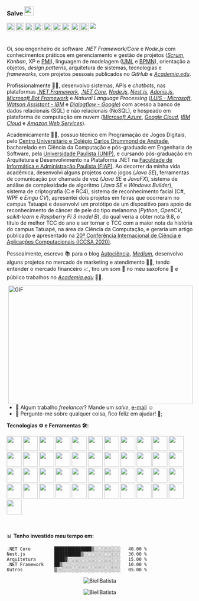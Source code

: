 ### Salve <img src="https://media.giphy.com/media/hvRJCLFzcasrR4ia7z/giphy.gif" width="25px">
<a href="https://pt-br.facebook.com/GabrieldeAlmeidaBatista">
  <img align="left" alt="Gabriel de Almeida Batista | Facebook" width="22px" src="https://raw.githubusercontent.com/peterthehan/peterthehan/master/assets/facebook.svg" />
</a>
<a href="https://www.youtube.com/channel/UCsV9wvVbAREaOJk2QIqTZgw">
  <img align="left" alt="Gabriel de Almeida Batista | Facebook" width="22px" src="https://raw.githubusercontent.com/peterthehan/peterthehan/master/assets/youtube.svg" />
</a>
<a href="https://twitter.com/biell_batista">
  <img align="left" alt="Gabriel de Almeida Batista | Twitter" width="22px" src="https://raw.githubusercontent.com/peterthehan/peterthehan/master/assets/twitter.svg" />
</a>
<a href="https://www.linkedin.com/in/gabriel-de-almeida-batista/">
  <img align="left" alt="Gabriel de Almeida Batista | LinkedIn" width="22px" src="https://raw.githubusercontent.com/peterthehan/peterthehan/master/assets/linkedin.svg" />
</a>
<a href="https://open.spotify.com/user/biellbatista">
  <img align="left" alt="Gabriel de Almeida Batista | Spotify" width="22px" src="https://raw.githubusercontent.com/peterthehan/peterthehan/master/assets/spotify.svg" />
</a>
<a href="https://www.instagram.com/_gabriielalmeida/">
  <img align="left" alt="Gabriel de Almeida Batista | Instagram" width="22px" src="https://camo.githubusercontent.com/c9dacf0f25a1489fdbc6c0d2b41cda58b77fa210a13a886d6f99e027adfbd358/68747470733a2f2f6564656e742e6769746875622e696f2f537570657254696e7949636f6e732f696d616765732f7376672f696e7374616772616d2e737667" />
</a>
<a href="https://autociencia.blogspot.com/">
  <img align="left" alt="Gabriel de Almeida Batista | Blogger" width="22px" src="https://camo.githubusercontent.com/eeac430277690b34033ac53d96e6fdb113365ab6351886945a6d7bb4702c92cf/68747470733a2f2f6564656e742e6769746875622e696f2f537570657254696e7949636f6e732f696d616765732f7376672f626c6f676765722e737667" />
</a>
<a href="https://medium.com/@GabrielAlmeidaBatista">
  <img align="left" alt="Gabriel de Almeida Batista | Medium" width="22px" src="https://camo.githubusercontent.com/a583b5ce3b463c784cb87592b3da7b9b9d014d7a16adfff04b91cb1452ae4ca2/68747470733a2f2f6564656e742e6769746875622e696f2f537570657254696e7949636f6e732f696d616765732f7376672f6d656469756d2e737667" />
</a>
<a href="https://www.meetup.com/members/263236178/">
  <img align="left" alt="Gabriel de Almeida Batista | Meetup" width="22px" src="https://camo.githubusercontent.com/f1e0db9f8f4edb81ea9d183bdeb59d410243bf768372a2f2c83a4a54b20844fa/68747470733a2f2f6564656e742e6769746875622e696f2f537570657254696e7949636f6e732f696d616765732f7376672f6d65657475702e737667" />
</a>

![](https://visitor-badge.glitch.me/badge?page_id=BiellBatista.BiellBatista)

<br />

Oi, sou engenheiro de software _.NET Framework/Core_ e _Node.js_ com conhecimentos práticos em gerenciamento e gestão de projetos ([_Scrum_](https://www.scrum.org/), _Kanban_, XP e [PMI](https://www.pmi.org/)), linguagem de modelagem ([UML](https://www.uml.org/) e [BPMN](https://www.bpmn.org/)), orientação a objetos, _design patterns_, arquitetura de sistemas, tecnologias e _frameworks_, com projetos pessoais publicados no _GitHub_ e [_Academia.edu_](https://fiap.academia.edu/GabrieldeAlmeidaBatista).

Profissionalmente 👨‍💼, desenvolvo sistemas, APIs e _chatbots_, nas plataformas [_.NET Framework_](https://docs.microsoft.com/pt-br/dotnet/framework/), [_.NET Core_](https://docs.microsoft.com/pt-br/aspnet/core/?view=aspnetcore-5.0), [_Node.js_](https://nodejs.dev/), [_Nest.js_](https://nestjs.com/), [_Adonis.js_](https://adonisjs.com/), [_Microsoft Bot Framework_](https://docs.microsoft.com/pt-br/azure/bot-service/?view=azure-bot-service-4.0) e _Natural Language Processing_ ([_LUIS - Microsoft_](https://www.luis.ai/), [_Watson Assistant - IBM_](https://www.ibm.com/cloud/watson-assistant) e [_Dialogflow - Google_](https://dialogflow.cloud.google.com/)) com acesso a banco de dados relacionais (SQL) e não relacionais (NoSQL), e hospeado em plataforma de computação em nuvem ([_Microsoft Azure_](https://azure.microsoft.com/en-us/), [_Google Cloud_](https://cloud.google.com/), [_IBM Cloud_](https://cloud.ibm.com/) e [_Amazon Web Services_](https://aws.amazon.com/pt/)).

Academicamente 👨‍🎓, possuo técnico em Programação de Jogos Digitais, pelo [Centro Universitário e Colégio Carlos Drummond de Andrade](https://drummond.com.br/), bacharelado em Ciência da Computação e pós-graduado em Engenharia de Software, pela [Universidade Paulista (UNIP)](https://www.unip.br/), e cursando pós-graduação em Arquitetura e Desenvolvimento na Plataforma .NET na [Faculdade de Informática e Administração Paulista (FIAP)](https://www.fiap.com.br/). Ao decorrer da minha vida acadêmica, desenvolvi alguns projetos como jogos (_Java SE_), ferramentas de comunicação por chamada de voz (_Java SE_ e _JavaFX_), sistema de análise de complexidade de algoritmo (_Java SE_ e _Windows Builder_), sistema de criptografia (C e RC4), sistema de reconhecimento facial (C#, WPF e _Emgu CV_), apresentei dois projetos em feiras que ocorreram no campus Tatuapé e desenvolvi um protótipo de um dispositivo para apoio de reconhecimento de câncer de pele do tipo melanoma (_Python_, _OpenCV_, _scikit-learn_ e _Raspberry Pi 3 model B_), do qual veria a obter nota 9.8, o título de melhor TCC do ano e ser tornar o TCC com a maior nota da história do campus Tatuapé, na área da Ciência da Computação, e geraria um artigo publicado e apresentado na [20ª Conferência Internacional de Ciência e Aplicações Computacionais (ICCSA 2020)](https://link.springer.com/chapter/10.1007%2F978-3-030-58817-5_52).

Pessoalmente, escrevo 📚 para o blog [Autociência](https://autociencia.blogspot.com/), [_Medium_](https://medium.com/@GabrielAlmeidaBatista), desenvolvo alguns projetos no mercado de marketing e atendimento 👨‍💻, tendo entender o mercado financeiro 📈, tiro um som 🎼 no meu saxofone 🎷 e público trabalhos no [_Academia.edu_](https://fiap.academia.edu/GabrieldeAlmeidaBatista) 👨‍🔬.


  <img align="right" alt="GIF" src="https://github.com/abhisheknaiidu/abhisheknaiidu/blob/master/code.gif?raw=true" width="500" height="320" />
  
- 💼 Algum trabalho _freelancer_? Mande um _salve_, [e-mail](mailto:gabrielalmeidabatista@hotmail.com) ☺
- 💬 Pergunte-me sobre qualquer coisa, fico feliz em ajudar! 🙌;

**Tecnologias ⚙ e Ferramentas 🛠:**  

<!--C#--><code><img height="40" src="https://raw.githubusercontent.com/learnbr/csharp/master/csharp-logo.png"></code>
<!--TypeScript--><code><img height="40" src="https://upload.wikimedia.org/wikipedia/commons/thumb/4/4c/Typescript_logo_2020.svg/2048px-Typescript_logo_2020.svg.png"></code>
<!--JavaScript--><code><img height="40" src="https://camo.githubusercontent.com/9496882abd182958bcea4238ab44f7eb8928d7a4144c150f18f6c55ceb9b4490/68747470733a2f2f6564656e742e6769746875622e696f2f537570657254696e7949636f6e732f696d616765732f7376672f6a6176617363726970742e737667"></code>
<!--HTML--><code><img height="40" src="https://camo.githubusercontent.com/72e5df59529a42423d671ba4c02bfb327d917517bfff18595c5e5dc17a5abece/68747470733a2f2f6564656e742e6769746875622e696f2f537570657254696e7949636f6e732f696d616765732f7376672f68746d6c352e737667"></code>
<!--.NET--><code><img height="40" src="https://avatars.githubusercontent.com/u/9141961?s=200&v=4"></code>
<!--.NET Core--><code><img height="40" src="https://upload.wikimedia.org/wikipedia/commons/thumb/e/ee/.NET_Core_Logo.svg/1200px-.NET_Core_Logo.svg.png"></code>
<!--Node.js--><code><img height="40" src="https://avatars.githubusercontent.com/u/9950313?s=200&v=4"></code>
<!--Nest.js--><code><img height="40" src="https://docs.nestjs.com/assets/logo-small.svg"></code>
<!--Adonis.js--><code><img height="40" src="https://avatars.githubusercontent.com/u/13810373?s=280&v=4"></code>
<!--MongoDB--><code><img height="40" src="https://avatars.githubusercontent.com/u/45120?s=200&v=4"></code>
<!--SQL Server--><code><img height="40" src="https://avatars.githubusercontent.com/u/35132567?s=200&v=4"></code>
<!--MySQL--><code><img height="40" src="https://avatars.githubusercontent.com/u/2452804?s=200&v=4"></code>
<!--Oracle--><code><img height="40" src="https://avatars.githubusercontent.com/u/4430336?s=200&v=4"></code>
<!--Redis--><code><img height="40" src="https://avatars.githubusercontent.com/u/1529926?s=200&v=4"></code>
<!--K8s--><code><img height="40" src="https://butecotecnologico.com.br/kubernetes-explicado/k8s-logo.png"></code>
<!--Docker--><code><img height="40" src="https://camo.githubusercontent.com/b9279edfece526123a96af67ea002acdd47e84e5ad05126faa08ab3332f8a9ef/68747470733a2f2f6564656e742e6769746875622e696f2f537570657254696e7949636f6e732f696d616765732f7376672f646f636b65722e737667"></code>
<!--GIT--><code><img height="40" src="https://camo.githubusercontent.com/a7628672dbfd8720309680580dbfe8aff1d12a1bb2397b5c36cd10a56e08adf7/68747470733a2f2f6564656e742e6769746875622e696f2f537570657254696e7949636f6e732f696d616765732f7376672f6769742e737667"></code>
<!--GitHub--><code><img height="40" src="https://camo.githubusercontent.com/b079fe922f00c4b86f1b724fbc2e8141c468794ce8adbc9b7456e5e1ad09c622/68747470733a2f2f6564656e742e6769746875622e696f2f537570657254696e7949636f6e732f696d616765732f7376672f6769746875622e737667"></code>
<!--Bitbucket--><code><img height="40" src="https://camo.githubusercontent.com/f41d8404b5103b76f7961cfa693b3c12a42b84f26af03d79e30382f6454294fc/68747470733a2f2f6564656e742e6769746875622e696f2f537570657254696e7949636f6e732f696d616765732f7376672f6269746275636b65742e737667"></code>
<!--Azure--><code><img height="40" src="https://avatars.githubusercontent.com/u/6844498?s=200&v=4"></code>
<!--AWS--><code><img height="40" src="https://avatars.githubusercontent.com/u/2232217?s=200&v=4"></code>
<!--Google Cloud--><code><img height="40" src="https://avatars.githubusercontent.com/u/2810941?s=200&v=4"></code>
<!--IBM Cloud--><code><img height="40" src="https://avatars.githubusercontent.com/u/7284885?s=200&v=4"></code>
<!--ElasticSearch--><code><img height="40" src="https://camo.githubusercontent.com/bc22e14193789c65e479bf5113468dc67dde4f30f88390b18c252f652ed49b18/68747470733a2f2f6564656e742e6769746875622e696f2f537570657254696e7949636f6e732f696d616765732f7376672f656c61737469632e737667"></code>
<!--Windows--><code><img height="40" src="https://camo.githubusercontent.com/05eece38536aac5c8437e2cb46362e545443a80922c5e28463530726a6d186ac/68747470733a2f2f6564656e742e6769746875622e696f2f537570657254696e7949636f6e732f696d616765732f7376672f77696e646f77732e737667"></code>
<!--Ubuntu--><code><img height="40" src="https://camo.githubusercontent.com/c100a44b540f6bcea3f7bae169d5f75b44e8994a83deeaf2e9b7e7f9523c8bd3/68747470733a2f2f6564656e742e6769746875622e696f2f537570657254696e7949636f6e732f696d616765732f7376672f7562756e74752e737667"></code>
<!--Raspberry Pi--><code><img height="40" src="https://camo.githubusercontent.com/c2ccb80448b60208568ddf7d98bfe5e6b37c6aef4d8abd4204defa743ca10619/68747470733a2f2f6564656e742e6769746875622e696f2f537570657254696e7949636f6e732f696d616765732f7376672f7261737062657272795f70692e737667"></code>
<!--Azure DevOps--><code><img height="40" src="https://media-exp3.licdn.com/dms/image/C560BAQGDq_jNWJhTjQ/company-logo_200_200/0/1566324987720?e=2159024400&v=beta&t=LbqW8QVdQChA_BG2DEPJDkjWBNnkwnBNuMiraBdO_ng"></code>
<!--Trello--><code><img height="40" src="https://camo.githubusercontent.com/7ac5d3cdee334102901b70f018d38b77dc59a29f92dd392683dc01608aead0bc/68747470733a2f2f6564656e742e6769746875622e696f2f537570657254696e7949636f6e732f696d616765732f7376672f7472656c6c6f2e737667"></code>
<!--Miro--><code><img height="40" src="https://avatars.githubusercontent.com/u/48276018?s=200&v=4"></code>
<!--Visual Studio Code--><code><img height="40" src="https://upload.wikimedia.org/wikipedia/commons/thumb/2/2d/Visual_Studio_Code_1.18_icon.svg/1028px-Visual_Studio_Code_1.18_icon.svg.png"></code>
<!--Visual Studio--><code><img height="40" src="https://upload.wikimedia.org/wikipedia/commons/thumb/c/cd/Visual_Studio_2017_Logo.svg/1024px-Visual_Studio_2017_Logo.svg.png"></code>
<!--Grafana--><code><img height="40" src="https://camo.githubusercontent.com/bee320292f0271ebca73841185b7d354e32113cec197347df8d80e5fda596b96/68747470733a2f2f6564656e742e6769746875622e696f2f537570657254696e7949636f6e732f696d616765732f7376672f67726166616e612e737667"></code>
<!--UniCode--><code><img height="40" src="https://camo.githubusercontent.com/f8f52f1b6621f6546bd47619090fe199a0e6d0d2a84d588933bbda8eb153e678/68747470733a2f2f6564656e742e6769746875622e696f2f537570657254696e7949636f6e732f696d616765732f7376672f756e69636f64652e737667"></code>
<!--JSON--><code><img height="40" src="https://camo.githubusercontent.com/b6d249a510b6625bc493ee5894e1228ee81974b540565d6d58b23421ecc8d09b/68747470733a2f2f6564656e742e6769746875622e696f2f537570657254696e7949636f6e732f696d616765732f7376672f6a736f6e2e737667"></code>
<!--NPM--><code><img height="40" src="https://camo.githubusercontent.com/4348417189e1f7f64d07e1373b16e9a61bc8de4b0ff78238417528850701649b/68747470733a2f2f6564656e742e6769746875622e696f2f537570657254696e7949636f6e732f696d616765732f7376672f6e706d2e737667"></code>
<!--Postman--><code><img height="40" src="https://avatars.githubusercontent.com/u/10251060?s=200&v=4"></code>
<!--Prettier--><code><img height="40" src="https://avatars.githubusercontent.com/u/25822731?s=200&v=4"></code>
<!--Marcado Pago--><code><img height="40" src="https://avatars.githubusercontent.com/u/900583?s=200&v=4"></code>
<!--Bot Framework--><code><img height="40" src="https://www.sebraepr.com.br/wp-content/uploads/botframework.png"></code>
<!--LUIS--><code><img height="40" src="https://qnamaker.azureedge.net/Images/Icon-Language-Understanding.png"></code>
<!--Watson--><code><img height="40" src="https://avatars.githubusercontent.com/u/10017763?s=200&v=4"></code>
<!--Dialog Flow--><code><img height="40" src="https://avatars.githubusercontent.com/u/8170782?s=200&v=4"></code>
<!--QnA Maker--><code><img height="40" src="https://www.luis.ai/assets/images/homePage/qnaMakerIcon.png"></code>
<!--Scikit-Learn--><code><img height="40" src="https://avatars.githubusercontent.com/u/365630?s=200&v=4"></code>

<br />
<br />
<br />

📊 **Tenho investido meu tempo em:**
<!--START_SECTION:waka-->
```text
.NET Core         ██████████████▒░░░░░░░░░░   40.00 % 
Nest.js           ██████████▒░░░░░░░░░░░░░░   30.00 % 
Arquitetura       ████▓░░░░░░░░░░░░░░░░░░░░   15.00 % 
.NET Framework    ██▒░░░░░░░░░░░░░░░░░░░░░░   10.00 % 
Outros            ▒░░░░░░░░░░░░░░░░░░░░░░░░   05.00 % 
```
<!--END_SECTION:waka-->

<p align="center"><img src="https://github-readme-stats.vercel.app/api?username=BiellBatista&show_icons=true&theme=gotham" alt="BiellBatista" /></p>
<p align="center"><img src="https://github-readme-stats.vercel.app/api/top-langs/?username=BiellBatista&layout=compact&show_icons=true&theme=gotham" alt="BiellBatista" /></p>
